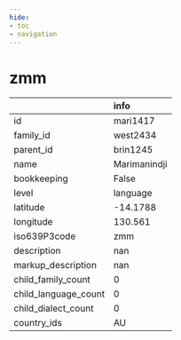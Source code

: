 ```yaml
---
hide:
- toc
- navigation
---
```

# zmm
|                      | info         |
|:---------------------|:-------------|
| id                   | mari1417     |
| family_id            | west2434     |
| parent_id            | brin1245     |
| name                 | Marimanindji |
| bookkeeping          | False        |
| level                | language     |
| latitude             | -14.1788     |
| longitude            | 130.561      |
| iso639P3code         | zmm          |
| description          | nan          |
| markup_description   | nan          |
| child_family_count   | 0            |
| child_language_count | 0            |
| child_dialect_count  | 0            |
| country_ids          | AU           |